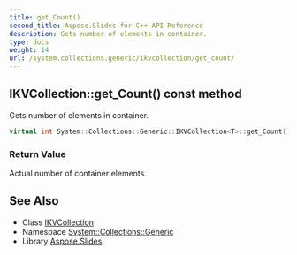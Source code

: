 ```yaml
---
title: get_Count()
second_title: Aspose.Slides for C++ API Reference
description: Gets number of elements in container.
type: docs
weight: 14
url: /system.collections.generic/ikvcollection/get_count/
---
```

## IKVCollection::get_Count() const method


Gets number of elements in container.

```cpp
virtual int System::Collections::Generic::IKVCollection<T>::get_Count() const override=0
```


### Return Value

Actual number of container elements.

## See Also

* Class [IKVCollection](../)
* Namespace [System::Collections::Generic](../../)
* Library [Aspose.Slides](../../../)